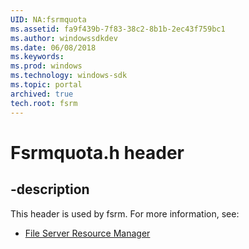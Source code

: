 ```yaml
---
UID: NA:fsrmquota
ms.assetid: fa9f439b-7f83-38c2-8b1b-2ec43f759bc1
ms.author: windowssdkdev
ms.date: 06/08/2018
ms.keywords: 
ms.prod: windows
ms.technology: windows-sdk
ms.topic: portal
archived: true
tech.root: fsrm
---
```


# Fsrmquota.h header


## -description


This header is used by fsrm. For more information, see:

- [File Server Resource Manager](../_fsrm/index.md)